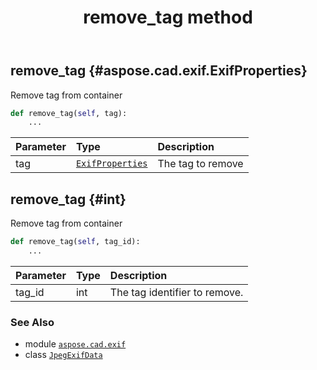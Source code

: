 ﻿---
title: remove_tag method
second_title: Aspose.CAD for Python via .NET API References
description: 
type: docs
weight: 20
url: /aspose.cad.exif/jpegexifdata/remove_tag/
is_root: false
---

## remove_tag {#aspose.cad.exif.ExifProperties}

Remove tag from container



```python
def remove_tag(self, tag):
    ...
```


| Parameter | Type | Description |
| :- | :- | :- |
| tag | [`ExifProperties`](/cad/python-net/aspose.cad.exif/exifproperties) | The tag to remove |


## remove_tag {#int}

Remove tag from container



```python
def remove_tag(self, tag_id):
    ...
```


| Parameter | Type | Description |
| :- | :- | :- |
| tag_id | int | The tag identifier to remove. |



### See Also
* module [`aspose.cad.exif`](../../)
* class [`JpegExifData`](/cad/python-net/aspose.cad.exif/jpegexifdata)
